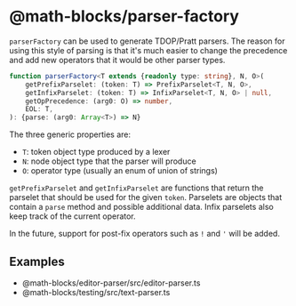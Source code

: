 # @math-blocks/parser-factory

`parserFactory` can be used to generate TDOP/Pratt parsers.  The reason for using
this style of parsing is that it's much easier to change the precedence and add
new operators that it would be other parser types.

```typescript
function parserFactory<T extends {readonly type: string}, N, O>(
    getPrefixParselet: (token: T) => PrefixParselet<T, N, O>,
    getInfixParselet: (token: T) => InfixParselet<T, N, O> | null,
    getOpPrecedence: (arg0: O) => number,
    EOL: T,
): {parse: (arg0: Array<T>) => N}
```

The three generic properties are:
- `T`: token object type produced by a lexer
- `N`: node object type that the parser will produce
- `O`: operator type (usually an enum of union of strings)

`getPrefixParselet` and `getInfixParselet` are functions that return the parselet
that should be used for the given `token`.  Parselets are objects that contain
a `parse` method and possible additional data.  Infix parselets also keep track
of the current operator.

In the future, support for post-fix operators such as `!` and `'` will be added.

## Examples

- @math-blocks/editor-parser/src/editor-parser.ts
- @math-blocks/testing/src/text-parser.ts
